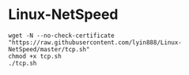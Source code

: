 # Linux-NetSpeed
```
wget -N --no-check-certificate "https://raw.githubusercontent.com/lyin888/Linux-NetSpeed/master/tcp.sh"
chmod +x tcp.sh
./tcp.sh
```
